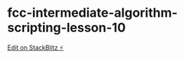 # fcc-intermediate-algorithm-scripting-lesson-10

[Edit on StackBlitz ⚡️](https://stackblitz.com/edit/js-mjxhdt)